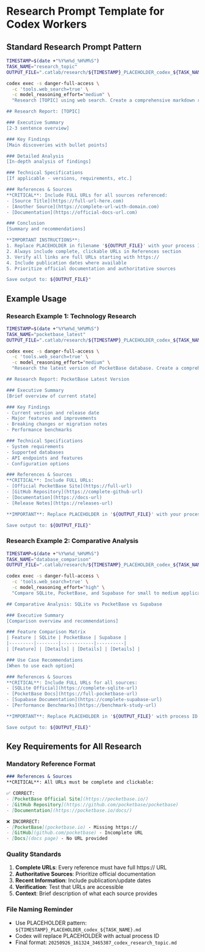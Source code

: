 # Research Prompt Template for Codex Workers

## Standard Research Prompt Pattern

```bash
TIMESTAMP=$(date +"%Y%m%d_%H%M%S")
TASK_NAME="research_topic"
OUTPUT_FILE=".catlab/research/${TIMESTAMP}_PLACEHOLDER_codex_${TASK_NAME}.md"

codex exec -s danger-full-access \
  -c 'tools.web_search=true' \
  -c model_reasoning_effort="medium" \
  "Research [TOPIC] using web search. Create a comprehensive markdown report with the following structure:

## Research Report: [TOPIC]

### Executive Summary
[2-3 sentence overview]

### Key Findings
[Main discoveries with bullet points]

### Detailed Analysis
[In-depth analysis of findings]

### Technical Specifications
[If applicable - versions, requirements, etc.]

### References & Sources
**CRITICAL**: Include FULL URLs for all sources referenced:
- [Source Title](https://full-url-here.com)
- [Another Source](https://complete-url-with-domain.com)
- [Documentation](https://official-docs-url.com)

### Conclusion
[Summary and recommendations]

**IMPORTANT INSTRUCTIONS**:
1. Replace PLACEHOLDER in filename '${OUTPUT_FILE}' with your process ID
2. Always include complete, clickable URLs in References section
3. Verify all links are full URLs starting with https://
4. Include publication dates where available
5. Prioritize official documentation and authoritative sources

Save output to: ${OUTPUT_FILE}"
```

## Example Usage

### Research Example 1: Technology Research
```bash
TIMESTAMP=$(date +"%Y%m%d_%H%M%S")
TASK_NAME="pocketbase_latest"
OUTPUT_FILE=".catlab/research/${TIMESTAMP}_PLACEHOLDER_codex_${TASK_NAME}.md"

codex exec -s danger-full-access \
  -c 'tools.web_search=true' \
  -c model_reasoning_effort="medium" \
  "Research the latest version of PocketBase database. Create a comprehensive markdown report with:

## Research Report: PocketBase Latest Version

### Executive Summary
[Brief overview of current state]

### Key Findings
- Current version and release date
- Major features and improvements
- Breaking changes or migration notes
- Performance benchmarks

### Technical Specifications
- System requirements
- Supported databases
- API endpoints and features
- Configuration options

### References & Sources
**CRITICAL**: Include FULL URLs:
- [Official PocketBase Site](https://full-url)
- [GitHub Repository](https://complete-github-url)
- [Documentation](https://docs-url)
- [Release Notes](https://releases-url)

**IMPORTANT**: Replace PLACEHOLDER in '${OUTPUT_FILE}' with your process ID and include complete URLs for all sources.

Save output to: ${OUTPUT_FILE}"
```

### Research Example 2: Comparative Analysis
```bash
TIMESTAMP=$(date +"%Y%m%d_%H%M%S")
TASK_NAME="database_comparison"
OUTPUT_FILE=".catlab/research/${TIMESTAMP}_PLACEHOLDER_codex_${TASK_NAME}.md"

codex exec -s danger-full-access \
  -c 'tools.web_search=true' \
  -c model_reasoning_effort="high" \
  "Compare SQLite, PocketBase, and Supabase for small to medium applications. Research and create report with:

## Comparative Analysis: SQLite vs PocketBase vs Supabase

### Executive Summary
[Comparison overview and recommendations]

### Feature Comparison Matrix
| Feature | SQLite | PocketBase | Supabase |
|---------|--------|------------|----------|
| [Feature] | [Details] | [Details] | [Details] |

### Use Case Recommendations
[When to use each option]

### References & Sources
**CRITICAL**: Include FULL URLs for all sources:
- [SQLite Official](https://complete-sqlite-url)
- [PocketBase Docs](https://full-pocketbase-url)
- [Supabase Documentation](https://complete-supabase-url)
- [Performance Benchmarks](https://benchmark-study-url)

**IMPORTANT**: Replace PLACEHOLDER in '${OUTPUT_FILE}' with process ID and verify all URLs are complete.

Save output to: ${OUTPUT_FILE}"
```

## Key Requirements for All Research

### Mandatory Reference Format
```markdown
### References & Sources
**CRITICAL**: All URLs must be complete and clickable:

✅ CORRECT:
- [PocketBase Official Site](https://pocketbase.io/)
- [GitHub Repository](https://github.com/pocketbase/pocketbase)
- [Documentation](https://pocketbase.io/docs/)

❌ INCORRECT:
- [PocketBase](pocketbase.io) - Missing https://
- [GitHub](github.com/pocketbase) - Incomplete URL
- [Docs](docs page) - No URL provided
```

### Quality Standards
1. **Complete URLs**: Every reference must have full https:// URL
2. **Authoritative Sources**: Prioritize official documentation
3. **Recent Information**: Include publication/update dates
4. **Verification**: Test that URLs are accessible
5. **Context**: Brief description of what each source provides

### File Naming Reminder
- Use PLACEHOLDER pattern: `${TIMESTAMP}_PLACEHOLDER_codex_${TASK_NAME}.md`
- Codex will replace PLACEHOLDER with actual process ID
- Final format: `20250926_161324_3465387_codex_research_topic.md`